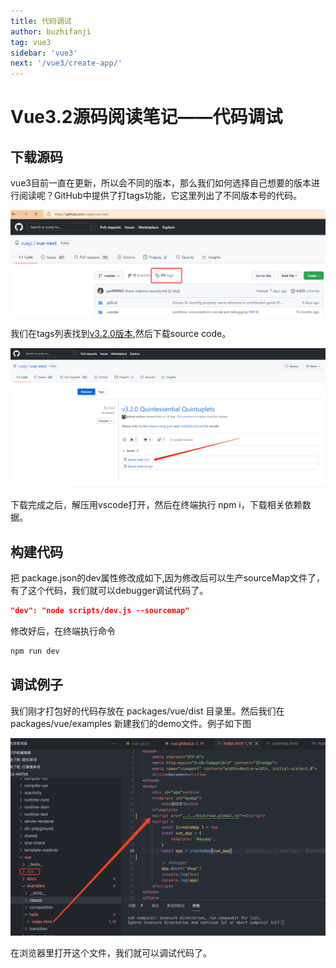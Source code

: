 ```yaml
---
title: 代码调试
author: buzhifanji
tag: vue3
sidebar: 'vue3'
next: '/vue3/create-app/'
---
```


# Vue3.2源码阅读笔记——代码调试

## 下载源码

vue3目前一直在更新，所以会不同的版本，那么我们如何选择自己想要的版本进行阅读呢？GitHub中提供了打tags功能，它这里列出了不同版本号的代码。

![Alternative text](../../src/assets/imgs/vue-tags.png)

我们在tags列表找到[v3.2.0版本](https://github.com/vuejs/vue-next/releases/tag/v3.2.0),然后下载source code。

![Alternative text](../../src/assets/imgs/vue3.2-source.png)

下载完成之后，解压用vscode打开，然后在终端执行 npm i，下载相关依赖数据。

## 构建代码

把 package.json的dev属性修改成如下,因为修改后可以生产sourceMap文件了，有了这个代码，我们就可以debugger调试代码了。

```json
"dev": "node scripts/dev.js --sourcemap"
```

修改好后，在终端执行命令

```js
npm run dev
```

## 调试例子

我们刚才打包好的代码存放在 packages/vue/dist 目录里。然后我们在 packages/vue/examples 新建我们的demo文件。例子如下图

![Alternative text](../../src/assets/imgs/vue-debugging.png)

在浏览器里打开这个文件，我们就可以调试代码了。